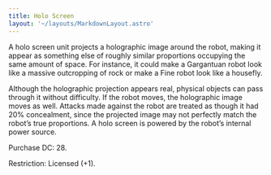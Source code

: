 ```yaml
---
title: Holo Screen
layout: '~/layouts/MarkdownLayout.astro'
---
```

A holo screen unit projects a holographic image around the robot, making it
appear as something else of roughly similar proportions occupying the same
amount of space. For instance, it could make a Gargantuan robot look like a
massive outcropping of rock or make a Fine robot look like a housefly.

Although the holographic projection appears real, physical objects can pass
through it without difficulty. If the robot moves, the holographic image moves
as well. Attacks made against the robot are treated as though it had 20%
concealment, since the projected image may not perfectly match the robot’s
true proportions. A holo screen is powered by the robot’s internal power
source.

Purchase DC: 28.

Restriction: Licensed (+1).

